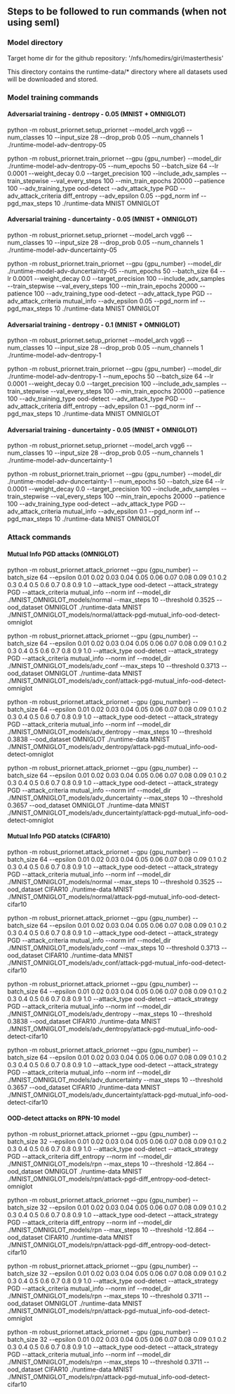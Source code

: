 ## Steps to be followed to run commands (when not using seml)

### Model directory
Target home dir for the github repository: '/nfs/homedirs/giri/masterthesis'

This directory contains the runtime-data/* directory where all datasets used will be downloaded and stored.

### Model training commands

#### Adversarial training - dentropy - 0.05 (MNIST + OMNIGLOT)

python -m robust_priornet.setup_priornet --model_arch vgg6 --num_classes 10 --input_size 28 --drop_prob 0.05 --num_channels 1 ./runtime-model-adv-dentropy-05

python -m robust_priornet.train_priornet --gpu {gpu_number} --model_dir ./runtime-model-adv-dentropy-05  --num_epochs 50 --batch_size 64 --lr 0.0001 --weight_decay 0.0 --target_precision 100 --include_adv_samples  --train_stepwise --val_every_steps 100 --min_train_epochs 20000 --patience 100   --adv_training_type ood-detect --adv_attack_type PGD --adv_attack_criteria diff_entropy --adv_epsilon 0.05 --pgd_norm inf --pgd_max_steps 10 ./runtime-data MNIST OMNIGLOT

#### Adversarial training - duncertainty - 0.05 (MNIST + OMNIGLOT)
python -m robust_priornet.setup_priornet --model_arch vgg6 --num_classes 10 --input_size 28 --drop_prob 0.05 --num_channels 1 ./runtime-model-adv-duncertainty-05

python -m robust_priornet.train_priornet --gpu {gpu_number} --model_dir ./runtime-model-adv-duncertainty-05  --num_epochs 50 --batch_size 64 --lr 0.0001 --weight_decay 0.0 --target_precision 100 --include_adv_samples  --train_stepwise --val_every_steps 100 --min_train_epochs 20000 --patience 100   --adv_training_type ood-detect --adv_attack_type PGD --adv_attack_criteria mutual_info --adv_epsilon 0.05 --pgd_norm inf --pgd_max_steps 10 ./runtime-data MNIST OMNIGLOT

#### Adversarial training - dentropy - 0.1 (MNIST + OMNIGLOT)

python -m robust_priornet.setup_priornet --model_arch vgg6 --num_classes 10 --input_size 28 --drop_prob 0.05 --num_channels 1 ./runtime-model-adv-dentropy-1

python -m robust_priornet.train_priornet --gpu {gpu_number} --model_dir ./runtime-model-adv-dentropy-1  --num_epochs 50 --batch_size 64 --lr 0.0001 --weight_decay 0.0 --target_precision 100 --include_adv_samples  --train_stepwise --val_every_steps 100 --min_train_epochs 20000 --patience 100   --adv_training_type ood-detect --adv_attack_type PGD --adv_attack_criteria diff_entropy --adv_epsilon 0.1 --pgd_norm inf --pgd_max_steps 10 ./runtime-data MNIST OMNIGLOT

#### Adversarial training - duncertainty - 0.05 (MNIST + OMNIGLOT)
python -m robust_priornet.setup_priornet --model_arch vgg6 --num_classes 10 --input_size 28 --drop_prob 0.05 --num_channels 1 ./runtime-model-adv-duncertainty-1

python -m robust_priornet.train_priornet --gpu {gpu_number} --model_dir ./runtime-model-adv-duncertainty-1  --num_epochs 50 --batch_size 64 --lr 0.0001 --weight_decay 0.0 --target_precision 100 --include_adv_samples  --train_stepwise --val_every_steps 100 --min_train_epochs 20000 --patience 100   --adv_training_type ood-detect --adv_attack_type PGD --adv_attack_criteria mutual_info --adv_epsilon 0.1 --pgd_norm inf --pgd_max_steps 10 ./runtime-data MNIST OMNIGLOT

### Attack commands

#### Mutual Info PGD attacks (OMNIGLOT)
python -m robust_priornet.attack_priornet --gpu {gpu_number} --batch_size 64 --epsilon 0.01 0.02 0.03 0.04 0.05 0.06 0.07 0.08 0.09 0.1 0.2 0.3 0.4 0.5 0.6 0.7 0.8 0.9 1.0 --attack_type ood-detect --attack_strategy PGD --attack_criteria mutual_info --norm inf --model_dir ./MNIST_OMNIGLOT_models/normal --max_steps 10 --threshold 0.3525 --ood_dataset OMNIGLOT ./runtime-data MNIST ./MNIST_OMNIGLOT_models/normal/attack-pgd-mutual_info-ood-detect-omniglot

python -m robust_priornet.attack_priornet --gpu {gpu_number} --batch_size 64 --epsilon 0.01 0.02 0.03 0.04 0.05 0.06 0.07 0.08 0.09 0.1 0.2 0.3 0.4 0.5 0.6 0.7 0.8 0.9 1.0 --attack_type ood-detect --attack_strategy PGD --attack_criteria mutual_info --norm inf --model_dir ./MNIST_OMNIGLOT_models/adv_conf --max_steps 10 --threshold 0.3713 --ood_dataset OMNIGLOT ./runtime-data MNIST ./MNIST_OMNIGLOT_models/adv_conf/attack-pgd-mutual_info-ood-detect-omniglot

python -m robust_priornet.attack_priornet --gpu {gpu_number} --batch_size 64 --epsilon 0.01 0.02 0.03 0.04 0.05 0.06 0.07 0.08 0.09 0.1 0.2 0.3 0.4 0.5 0.6 0.7 0.8 0.9 1.0 --attack_type ood-detect --attack_strategy PGD --attack_criteria mutual_info --norm inf --model_dir ./MNIST_OMNIGLOT_models/adv_dentropy --max_steps 10 --threshold 0.3838 --ood_dataset OMNIGLOT ./runtime-data MNIST ./MNIST_OMNIGLOT_models/adv_dentropy/attack-pgd-mutual_info-ood-detect-omniglot

python -m robust_priornet.attack_priornet --gpu {gpu_number} --batch_size 64 --epsilon 0.01 0.02 0.03 0.04 0.05 0.06 0.07 0.08 0.09 0.1 0.2 0.3 0.4 0.5 0.6 0.7 0.8 0.9 1.0 --attack_type ood-detect --attack_strategy PGD --attack_criteria mutual_info --norm inf --model_dir ./MNIST_OMNIGLOT_models/adv_duncertainty --max_steps 10 --threshold 0.3657 --ood_dataset OMNIGLOT ./runtime-data MNIST ./MNIST_OMNIGLOT_models/adv_duncertainty/attack-pgd-mutual_info-ood-detect-omniglot

#### Mutual Info PGD atatcks (CIFAR10)
python -m robust_priornet.attack_priornet --gpu {gpu_number} --batch_size 64 --epsilon 0.01 0.02 0.03 0.04 0.05 0.06 0.07 0.08 0.09 0.1 0.2 0.3 0.4 0.5 0.6 0.7 0.8 0.9 1.0 --attack_type ood-detect --attack_strategy PGD --attack_criteria mutual_info --norm inf --model_dir ./MNIST_OMNIGLOT_models/normal --max_steps 10 --threshold 0.3525 --ood_dataset CIFAR10 ./runtime-data MNIST ./MNIST_OMNIGLOT_models/normal/attack-pgd-mutual_info-ood-detect-cifar10

python -m robust_priornet.attack_priornet --gpu {gpu_number} --batch_size 64 --epsilon 0.01 0.02 0.03 0.04 0.05 0.06 0.07 0.08 0.09 0.1 0.2 0.3 0.4 0.5 0.6 0.7 0.8 0.9 1.0 --attack_type ood-detect --attack_strategy PGD --attack_criteria mutual_info --norm inf --model_dir ./MNIST_OMNIGLOT_models/adv_conf --max_steps 10 --threshold 0.3713 --ood_dataset CIFAR10 ./runtime-data MNIST ./MNIST_OMNIGLOT_models/adv_conf/attack-pgd-mutual_info-ood-detect-cifar10

python -m robust_priornet.attack_priornet --gpu {gpu_number} --batch_size 64 --epsilon 0.01 0.02 0.03 0.04 0.05 0.06 0.07 0.08 0.09 0.1 0.2 0.3 0.4 0.5 0.6 0.7 0.8 0.9 1.0 --attack_type ood-detect --attack_strategy PGD --attack_criteria mutual_info --norm inf --model_dir ./MNIST_OMNIGLOT_models/adv_dentropy --max_steps 10 --threshold 0.3838 --ood_dataset CIFAR10 ./runtime-data MNIST ./MNIST_OMNIGLOT_models/adv_dentropy/attack-pgd-mutual_info-ood-detect-cifar10

python -m robust_priornet.attack_priornet --gpu {gpu_number} --batch_size 64 --epsilon 0.01 0.02 0.03 0.04 0.05 0.06 0.07 0.08 0.09 0.1 0.2 0.3 0.4 0.5 0.6 0.7 0.8 0.9 1.0 --attack_type ood-detect --attack_strategy PGD --attack_criteria mutual_info --norm inf --model_dir ./MNIST_OMNIGLOT_models/adv_duncertainty --max_steps 10 --threshold 0.3657 --ood_dataset CIFAR10 ./runtime-data MNIST ./MNIST_OMNIGLOT_models/adv_duncertainty/attack-pgd-mutual_info-ood-detect-cifar10


#### OOD-detect attacks on RPN-10 model

python -m robust_priornet.attack_priornet --gpu {gpu_number} --batch_size 32 --epsilon 0.01 0.02 0.03 0.04 0.05 0.06 0.07 0.08 0.09 0.1 0.2 0.3 0.4 0.5 0.6 0.7 0.8 0.9 1.0 --attack_type ood-detect --attack_strategy PGD --attack_criteria diff_entropy --norm inf --model_dir ./MNIST_OMNIGLOT_models/rpn --max_steps 10 --threshold -12.864 --ood_dataset OMNIGLOT ./runtime-data MNIST ./MNIST_OMNIGLOT_models/rpn/attack-pgd-diff_entropy-ood-detect-omniglot

python -m robust_priornet.attack_priornet --gpu {gpu_number} --batch_size 32 --epsilon 0.01 0.02 0.03 0.04 0.05 0.06 0.07 0.08 0.09 0.1 0.2 0.3 0.4 0.5 0.6 0.7 0.8 0.9 1.0 --attack_type ood-detect --attack_strategy PGD --attack_criteria diff_entropy --norm inf --model_dir ./MNIST_OMNIGLOT_models/rpn --max_steps 10 --threshold -12.864 --ood_dataset CIFAR10 ./runtime-data MNIST ./MNIST_OMNIGLOT_models/rpn/attack-pgd-diff_entropy-ood-detect-cifar10

python -m robust_priornet.attack_priornet --gpu {gpu_number} --batch_size 32 --epsilon 0.01 0.02 0.03 0.04 0.05 0.06 0.07 0.08 0.09 0.1 0.2 0.3 0.4 0.5 0.6 0.7 0.8 0.9 1.0 --attack_type ood-detect --attack_strategy PGD --attack_criteria mutual_info --norm inf --model_dir ./MNIST_OMNIGLOT_models/rpn --max_steps 10 --threshold 0.3711 --ood_dataset OMNIGLOT ./runtime-data MNIST ./MNIST_OMNIGLOT_models/rpn/attack-pgd-mutual_info-ood-detect-omniglot

python -m robust_priornet.attack_priornet --gpu {gpu_number} --batch_size 32 --epsilon 0.01 0.02 0.03 0.04 0.05 0.06 0.07 0.08 0.09 0.1 0.2 0.3 0.4 0.5 0.6 0.7 0.8 0.9 1.0 --attack_type ood-detect --attack_strategy PGD --attack_criteria mutual_info --norm inf --model_dir ./MNIST_OMNIGLOT_models/rpn --max_steps 10 --threshold 0.3711 --ood_dataset CIFAR10 ./runtime-data MNIST ./MNIST_OMNIGLOT_models/rpn/attack-pgd-mutual_info-ood-detect-cifar10